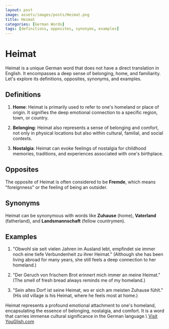 ```yaml
---
layout: post
image: assets/images/posts/Heimat.png
title: Heimat
categories: [German Words]
tags: [definitions, opposites, synonyms, examples]
---
```


# Heimat

Heimat is a unique German word that does not have a direct translation in English. It encompasses a deep sense of belonging, home, and familiarity. Let's explore its definitions, opposites, synonyms, and examples.

## Definitions

1. **Home**: Heimat is primarily used to refer to one's homeland or place of origin. It signifies the deep emotional connection to a specific region, town, or country.

2. **Belonging**: Heimat also represents a sense of belonging and comfort, not only in physical locations but also within cultural, familial, and social contexts.

3. **Nostalgia**: Heimat can evoke feelings of nostalgia for childhood memories, traditions, and experiences associated with one's birthplace.

## Opposites

The opposite of Heimat is often considered to be **Fremde**, which means "foreignness" or the feeling of being an outsider.

## Synonyms

Heimat can be synonymous with words like **Zuhause** (home), **Vaterland** (fatherland), and **Landsmannschaft** (fellow countrymen).

## Examples

1. "Obwohl sie seit vielen Jahren im Ausland lebt, empfindet sie immer noch eine tiefe Verbundenheit zu ihrer Heimat." (Although she has been living abroad for many years, she still feels a deep connection to her homeland.)

2. "Der Geruch von frischem Brot erinnert mich immer an meine Heimat." (The smell of fresh bread always reminds me of my homeland.)

3. "Sein altes Dorf ist seine Heimat, wo er sich am meisten Zuhause fühlt." (His old village is his Heimat, where he feels most at home.)

Heimat represents a profound emotional attachment to one's homeland, encapsulating the essence of belonging, nostalgia, and comfort. It is a word that carries immense cultural significance in the German language.\ <a id="yg-widget-0" class="youglish-widget" data-query="Heimat" data-lang="german" data-components="8412" data-auto-start="0" data-bkg-color="theme_light" data-title="How%20to%20pronounce%20Heimat%20in%20German"  rel="nofollow" href="https://youglish.com">Visit YouGlish.com</a><script async src="https://youglish.com/public/emb/widget.js" charset="utf-8"></script>